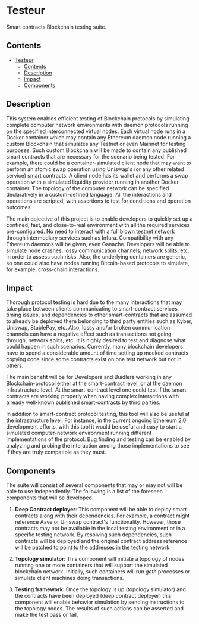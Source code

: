 # Testeur

Smart contracts Blockchain testing suite.

## Contents
- [Testeur](#testeur)
  - [Contents](#contents)
  - [Description](#description)
  - [Impact](#impact)
  - [Components](#components)


## Description
This system enables efficient testing of Blockchain protocols by simulating complete computer network environments with daemon protocols running on the specified interconnected virtual nodes. Each virtual node runs in a Docker container which may contain any Ethereum daemon node running a custom Blockchain that simulates any Testnet or even Mainnet for testing purposes. Such custom Blockchain will be made to contain any published smart contracts that are necessary for the scenario being tested. For example, there could be a container-simulated client node that may want to perform an atomic swap operation using Uniswap's (or any other related service) smart contracts. A client node has its wallet and performs a swap operation with a simulated liquidity provider running in another Docker container. The topology of the computer network can be specified declaratively in a custom-defined language. All the interactions and operations are scripted, with assertions to test for conditions and operation outcomes.

The main objective of this project is to enable developers to quickly set up a confined, fast, and close-to-real environment with all the required services pre-configured. No need to interact with a full blown testnet network through intermediary services such as Infura. Compatibility with any Ethereum daemons will be given, even Ganache. Developers will be able to simulate node crashes, lossy communication channels, network splits, etc. in order to assess such risks. Also, the underlying containers are generic, so one could also have nodes running Bitcoin-based protocols to simulate, for example, cross-chain interactions.

## Impact
Thorough protocol testing is hard due to the many interactions that may take place between clients communicating to smart-contract services, timing issues, and dependencies to other smart-contracts that are assumed to already be deployed there belonging to third party entities such as Kyber, Uniswap, StablePay, etc. Also, lossy and/or broken communication channels can have a negative effect such as transactions not going through, network splits, etc. It is highly desired to test and diagnose what could happen in such scenarios. Currently, many blockchain developers have to spend a considerable amount of time setting up mocked contracts copying code since some contracts exist on one test network but not in others.

The main benefit will be for Developers and Buidlers working in any Blockchain-protocol either at the smart-contract level, or at the daemon infrastructure level. At the smart-contract level one could test if the smart-contracts are working properly when having complex interactions with already well-known published smart-contracts by third parties.

In addition to smart-contract protocol testing, this tool will also be useful at the infrastructure level. For instance, in the current ongoing Ethereum 2.0 development efforts, with this tool it would be useful and easy to start a simulated computer-network environment running different implementations of the protocol. Bug finding and testing can be enabled by analyzing and probing the interaction among those implementations to see if they are truly compatible as they must.


## Components

The suite will consist of several components that may or may not will be able to use independently. The following is a list of the foreseen components that will be developed.

1. **Deep Contract deployer**: This component will be able to deploy smart contracts along with their dependencies. For example, a contract might reference Aave or Uniswap contract's functionality. However, those contracts may not be available in the local testing environment or in a specific testing network. By resolving such dependencies, such contracts will be deployed and the original contract address reference will be patched to point to the addresses in the testing network.
   
2. **Topology simulator**: This component will initiate a topology of nodes running one or more containers that will support the simulated blockchain network. Initially, such containers will run *geth* processes or simulate client machines doing transactions.

3. **Testing framework**: Once the topology is up (topology simulator) and the contracts have been deployed (deep contract deployer) this component will enable behavior simulation by sending instructions to the topology nodes. The results of such actions can be asserted and make the test pass or fail.
